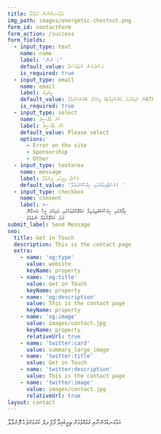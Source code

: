 ```yaml
---
title: އަޅުގަނޑުމެންނާ ގުޅުއްވާ
img_path: images/energetic-chestnut.png
form_id: contactForm
form_action: /success
form_fields:
  - input_type: text
    name: name
    label: 'ނަން :'
    default_value: އަސްލުނަން ނުޖައްސަވާ
    is_required: true
  - input_type: email
    name: email
    label: އީމެއިލް
    default_value: ޕްރޮޓޮން މެއިލްފަދަ އެންކްރިޕްޓެޑް އީމެއެލް ބޭނުންކުރައްވާ
    is_required: true
  - input_type: select
    name: ކުރު ތަފްސީލް
    label: ކުރު ތަފްސީލް
    default_value: Please select
    options:
      - Error on the site
      - Sponsorship
      - Other
  - input_type: textarea
    name: message
    label: މެސްޖު ތިރީގައި ލިޔުއްވާ
    default_value: 'މެސެޖްމިތަނުގައި ހިއްސާކުރައްވާ! '
  - input_type: checkbox
    name: consent
    label: >-
      މިފޯމުގައި ހިއްސާކުރެވިފައިވާ މަޢުލޫމާތުތަކުގައި އަމިއްލަ މީހާ އެނގޭނޭ
      ފަދަ މަޢުލޫމާތެއް ނުވެއެވެ
submit_label: Send Message
seo:
  title: Get in Touch
  description: This is the contact page
  extra:
    - name: 'og:type'
      value: website
      keyName: property
    - name: 'og:title'
      value: Get in Touch
      keyName: property
    - name: 'og:description'
      value: This is the contact page
      keyName: property
    - name: 'og:image'
      value: images/contact.jpg
      keyName: property
      relativeUrl: true
    - name: 'twitter:card'
      value: summary_large_image
    - name: 'twitter:title'
      value: Get in Touch
    - name: 'twitter:description'
      value: This is the contact page
    - name: 'twitter:image'
      value: images/contact.jpg
      relativeUrl: true
layout: contact
---
```

އަޅުގަނޑުމެންނާއި ގުޅުއްވުމަށް ތިރީގައިވާ ފޯމް ިފލް ކުރުމަށްފަހު ފޮނުވާލާ
